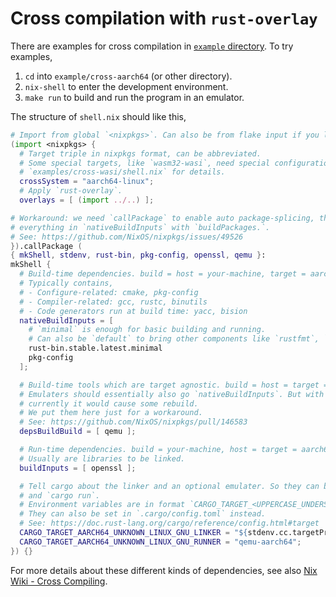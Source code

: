 # Cross compilation with `rust-overlay`

There are examples for cross compilation in [`example` directory](../examples).
To try examples,
1. `cd` into `example/cross-aarch64` (or other directory).
2. `nix-shell` to enter the development environment.
3. `make run` to build and run the program in an emulator.

The structure of `shell.nix` should like this,
```nix
# Import from global `<nixpkgs>`. Can also be from flake input if you like.
(import <nixpkgs> {
  # Target triple in nixpkgs format, can be abbreviated.
  # Some special targets, like `wasm32-wasi`, need special configurations here, check
  # `examples/cross-wasi/shell.nix` for details.
  crossSystem = "aarch64-linux";
  # Apply `rust-overlay`.
  overlays = [ (import ../..) ];

# Workaround: we need `callPackage` to enable auto package-splicing, thus we don't need to manually prefix
# everything in `nativeBuildInputs` with `buildPackages.`.
# See: https://github.com/NixOS/nixpkgs/issues/49526
}).callPackage (
{ mkShell, stdenv, rust-bin, pkg-config, openssl, qemu }:
mkShell {
  # Build-time dependencies. build = host = your-machine, target = aarch64
  # Typically contains,
  # - Configure-related: cmake, pkg-config
  # - Compiler-related: gcc, rustc, binutils
  # - Code generators run at build time: yacc, bision
  nativeBuildInputs = [
    # `minimal` is enough for basic building and running.
    # Can also be `default` to bring other components like `rustfmt`, `clippy`, and etc.
    rust-bin.stable.latest.minimal
    pkg-config
  ];

  # Build-time tools which are target agnostic. build = host = target = your-machine.
  # Emulaters should essentially also go `nativeBuildInputs`. But with some packaging issue,
  # currently it would cause some rebuild.
  # We put them here just for a workaround.
  # See: https://github.com/NixOS/nixpkgs/pull/146583
  depsBuildBuild = [ qemu ];

  # Run-time dependencies. build = your-machine, host = target = aarch64
  # Usually are libraries to be linked.
  buildInputs = [ openssl ];

  # Tell cargo about the linker and an optional emulater. So they can be used in `cargo build`
  # and `cargo run`.
  # Environment variables are in format `CARGO_TARGET_<UPPERCASE_UNDERSCORE_RUST_TRIPLE>_LINKER`.
  # They can also be set in `.cargo/config.toml` instead.
  # See: https://doc.rust-lang.org/cargo/reference/config.html#target
  CARGO_TARGET_AARCH64_UNKNOWN_LINUX_GNU_LINKER = "${stdenv.cc.targetPrefix}cc";
  CARGO_TARGET_AARCH64_UNKNOWN_LINUX_GNU_RUNNER = "qemu-aarch64";
}) {}
```

For more details about these different kinds of dependencies,
see also [Nix Wiki - Cross Compiling](https://nixos.wiki/wiki/Cross_Compiling#How_to_specify_dependencies).
